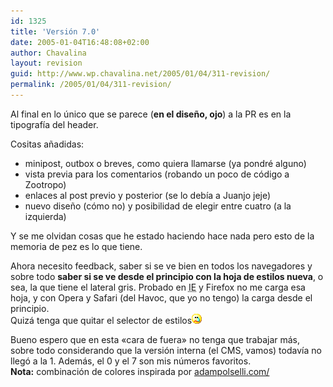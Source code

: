 ```yaml
---
id: 1325
title: 'Versión 7.0'
date: 2005-01-04T16:48:08+02:00
author: Chavalina
layout: revision
guid: http://www.wp.chavalina.net/2005/01/04/311-revision/
permalink: /2005/01/04/311-revision/
---
```

Al final en lo &uacute;nico que se parece (**en el dise&ntilde;o, ojo**) a la PR es en la tipografía del header.

Cositas a&ntilde;adidas:

  * minipost, outbox o breves, como quiera llamarse (ya pondré alguno)
  * vista previa para los comentarios (robando un poco de código a Zootropo)
  * enlaces al post previo y posterior (se lo debía a Juanjo jeje)
  * nuevo dise&ntilde;o (cómo no) y posibilidad de elegir entre cuatro (a la izquierda)

Y se me olvidan cosas que he estado haciendo hace nada pero esto de la memoria de pez es lo que tiene.

Ahora necesito feedback, saber si se ve bien en todos los navegadores y sobre todo **saber si se ve desde el principio con la hoja de estilos nueva**, o sea, la que tiene el lateral gris. Probado en <acronym title="Internet Explorer">IE</acronym> y Firefox no me carga esa hoja, y con Opera y Safari (del Havoc, que yo no tengo) la carga desde el principio.  
Quizá tenga que quitar el selector de estilos![llorar](/imagenes/emoticonos/llorar.gif) 

Bueno espero que en esta «cara de fuera» no tenga que trabajar más, sobre todo considerando que la versión interna (el CMS, vamos) todavía no llegó a la 1. Además, el 0 y el 7 son mis n&uacute;meros favoritos.  
**Nota:** combinación de colores inspirada por <a href="http://www.adampolselli.com/" target="_blank">adampolselli.com/</a>